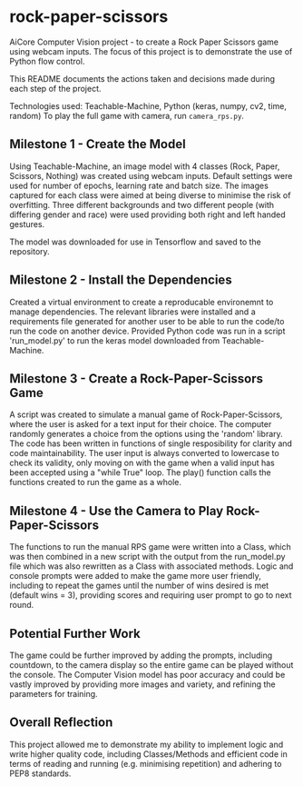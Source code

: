 # rock-paper-scissors
AiCore Computer Vision project - to create a Rock Paper Scissors game using webcam inputs. The focus of this project is to demonstrate the use of Python flow control.

This README documents the actions taken and decisions made during each step of the project.

Technologies used: Teachable-Machine, Python (keras, numpy, cv2, time, random)
To play the full game with camera, run `camera_rps.py`.

## Milestone 1 - Create the Model
Using Teachable-Machine, an image model with 4 classes (Rock, Paper, Scissors, Nothing) was created using webcam inputs. Default settings were used for number of epochs, learning rate and batch size. The images captured for each class were aimed at being diverse to minimise the risk of overfitting. Three different backgrounds and two different people (with differing gender and race) were used providing both right and left handed gestures. 

The model was downloaded for use in Tensorflow and saved to the repository.

## Milestone 2 - Install the Dependencies
Created a virtual environment to create a reproducable environemnt to manage dependencies. The relevant libraries were installed and a requirements file generated for another user to be able to run the code/to run the code on another device. Provided Python code was run in a script 'run_model.py' to run the keras model downloaded from Teachable-Machine.

## Milestone 3 - Create a Rock-Paper-Scissors Game
A script was created to simulate a manual game of Rock-Paper-Scissors, where the user is asked for a text input for their choice. The computer randomly generates a choice from the options using the 'random' library. The code has been written in functions of single resposibility for clarity and code maintainability. The user input is always converted to lowercase to check its validity, only moving on with the game when a valid input has been accepted using a "while True" loop. The play() function calls the functions created to run the game as a whole.

## Milestone 4 - Use the Camera to Play Rock-Paper-Scissors
The functions to run the manual RPS game were written into a Class, which was then combined in a new script with the output from the run_model.py file which was also rewritten as a Class with associated methods. Logic and console prompts were added to make the game more user friendly, including to repeat the games until the number of wins desired is met (default wins = 3), providing scores and requiring user prompt to go to next round.

## Potential Further Work
The game could be further improved by adding the prompts, including countdown, to the camera display so the entire game can be played without the console. The Computer Vision model has poor accuracy and could be vastly improved by providing more images and variety, and refining the parameters for training. 

## Overall Reflection
This project allowed me to demonstrate my ability to implement logic and write higher quality code, including Classes/Methods and efficient code in terms of reading and running (e.g. minimising repetition) and adhering to PEP8 standards.
